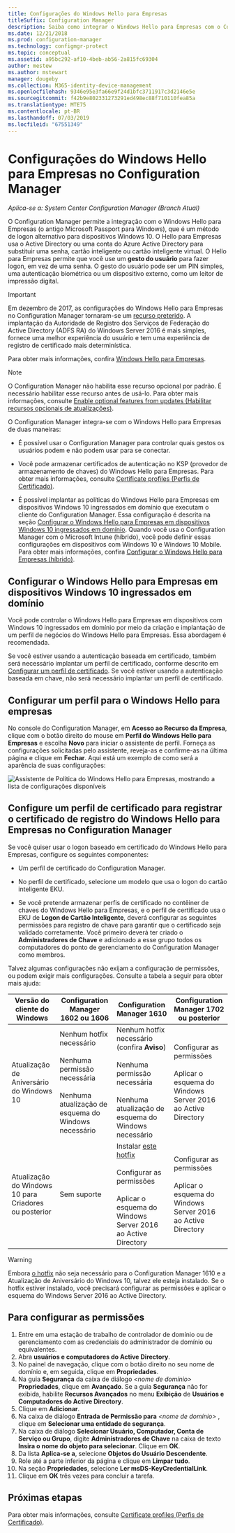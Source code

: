 ```yaml
---
title: Configurações do Windows Hello para Empresas
titleSuffix: Configuration Manager
description: Saiba como integrar o Windows Hello para Empresas com o Configuration Manager.
ms.date: 12/21/2018
ms.prod: configuration-manager
ms.technology: configmgr-protect
ms.topic: conceptual
ms.assetid: a95bc292-af10-4beb-ab56-2a815fc69304
author: mestew
ms.author: mstewart
manager: dougeby
ms.collection: M365-identity-device-management
ms.openlocfilehash: 9346e95e3fa66e9f24d1bfc3711917c3d2146e5e
ms.sourcegitcommit: f42b9e802331273291ed498ec88f710110fea85a
ms.translationtype: MTE75
ms.contentlocale: pt-BR
ms.lasthandoff: 07/03/2019
ms.locfileid: "67551349"
---
```

# <a name="windows-hello-for-business-settings-in-configuration-manager"></a>Configurações do Windows Hello para Empresas no Configuration Manager

*Aplica-se a: System Center Configuration Manager (Branch Atual)*

<!--1245704-->
O Configuration Manager permite a integração com o Windows Hello para Empresas (o antigo Microsoft Passport para Windows), que é um método de logon alternativo para dispositivos Windows 10. O Hello para Empresas usa o Active Directory ou uma conta do Azure Active Directory para substituir uma senha, cartão inteligente ou cartão inteligente virtual. O Hello para Empresas permite que você use um **gesto do usuário** para fazer logon, em vez de uma senha. O gesto do usuário pode ser um PIN simples, uma autenticação biométrica ou um dispositivo externo, como um leitor de impressão digital.


> [!Important]  
> Em dezembro de 2017, as configurações do Windows Hello para Empresas no Configuration Manager tornaram-se um [recurso preterido](/sccm/core/plan-design/changes/deprecated/removed-and-deprecated-cmfeatures). A implantação da Autoridade de Registro dos Serviços de Federação do Active Directory (ADFS RA) do Windows Server 2016 é mais simples, fornece uma melhor experiência do usuário e tem uma experiência de registro de certificado mais determinística.  


Para obter mais informações, confira [Windows Hello para Empresas](https://docs.microsoft.com/windows/access-protection/hello-for-business/hello-identity-verification).


> [!Note]  
> O Configuration Manager não habilita esse recurso opcional por padrão. É necessário habilitar esse recurso antes de usá-lo. Para obter mais informações, consulte [Enable optional features from updates (Habilitar recursos opcionais de atualizações)](/sccm/core/servers/manage/install-in-console-updates#bkmk_options).<!--505213-->  


O Configuration Manager integra-se com o Windows Hello para Empresas de duas maneiras:  

- É possível usar o Configuration Manager para controlar quais gestos os usuários podem e não podem usar para se conectar.  

- Você pode armazenar certificados de autenticação no KSP (provedor de armazenamento de chaves) do Windows Hello para Empresas. Para obter mais informações, consulte [Certificate profiles (Perfis de Certificado)](introduction-to-certificate-profiles.md).  

- É possível implantar as políticas do Windows Hello para Empresas em dispositivos Windows 10 ingressados em domínio que executam o cliente do Configuration Manager. Essa configuração é descrita na seção [Configurar o Windows Hello para Empresas em dispositivos Windows 10 ingressados em domínio](#configure-windows-hello-for-business-on-domain-joined-windows-10-devices). Quando você usa o Configuration Manager com o Microsoft Intune (híbrido), você pode definir essas configurações em dispositivos com Windows 10 e Windows 10 Mobile. Para obter mais informações, confira [Configurar o Windows Hello para Empresas (híbrido)](/sccm/mdm/deploy-use/windows-hello-for-business-settings).



## <a name="configure-windows-hello-for-business-on-domain-joined-windows-10-devices"></a>Configurar o Windows Hello para Empresas em dispositivos Windows 10 ingressados em domínio

Você pode controlar o Windows Hello para Empresas em dispositivos com Windows 10 ingressados em domínio por meio da criação e implantação de um perfil de negócios do Windows Hello para Empresas. Essa abordagem é recomendada.


Se você estiver usando a autenticação baseada em certificado, também será necessário implantar um perfil de certificado, conforme descrito em [Configurar um perfil de certificado](#configure-a-certificate-profile-to-enroll-the-windows-hello-for-business-enrollment-certificate-in-configuration-manager). Se você estiver usando a autenticação baseada em chave, não será necessário implantar um perfil de certificado.



## <a name="configure-a-windows-hello-for-business-profile"></a>Configurar um perfil para o Windows Hello para empresas  

No console do Configuration Manager, em **Acesso ao Recurso da Empresa**, clique com o botão direito do mouse em **Perfil do Windows Hello para Empresas** e escolha **Novo** para iniciar o assistente de perfil. Forneça as configurações solicitadas pelo assistente, reveja-as e confirme-as na última página e clique em **Fechar**. Aqui está um exemplo de como será a aparência de suas configurações:  

![Assistente de Política do Windows Hello para Empresas, mostrando a lista de configurações disponíveis](../media/Hello-for-Business-settings.png)



## <a name="configure-a-certificate-profile-to-enroll-the-windows-hello-for-business-enrollment-certificate-in-configuration-manager"></a>Configure um perfil de certificado para registrar o certificado de registro do Windows Hello para Empresas no Configuration Manager  

Se você quiser usar o logon baseado em certificado do Windows Hello para Empresas, configure os seguintes componentes:  

-   Um perfil de certificado do Configuration Manager.  

-   No perfil de certificado, selecione um modelo que usa o logon do cartão inteligente EKU.  

-   Se você pretende armazenar perfis de certificado no contêiner de chaves do Windows Hello para Empresas, e o perfil de certificado usa o EKU de **Logon de Cartão Inteligente**, deverá configurar as seguintes permissões para registro de chave para garantir que o certificado seja validado corretamente.
Você primeiro deverá ter criado o **Administradores de Chave** e adicionado a esse grupo todos os computadores do ponto de gerenciamento do Configuration Manager como membros.

Talvez algumas configurações não exijam a configuração de permissões, ou podem exigir mais configurações. Consulte a tabela a seguir para obter mais ajuda:

|Versão do cliente do Windows|Configuration Manager 1602 ou 1606|Configuration Manager 1610|Configuration Manager 1702 ou posterior|
|-|-|-|-|
|Atualização de Aniversário do Windows 10|Nenhum hotfix necessário<br><br>Nenhuma permissão necessária<br><br>Nenhuma atualização de esquema do Windows necessário|Nenhum hotfix necessário (confira **Aviso**)<br><br>Nenhuma permissão necessária<br><br>Nenhuma atualização de esquema do Windows necessário|Configurar as permissões<br><br>Aplicar o esquema do Windows Server 2016 ao Active Directory|
|Atualização do Windows 10 para Criadores ou posterior|Sem suporte|Instalar [este hotfix](https://support.microsoft.com/help/4010155/update-rollup-for-system-center-configuration-manager-current-branch-v)<br><br>Configurar as permissões<br><br>Aplicar o esquema do Windows Server 2016 ao Active Directory|Configurar as permissões<br><br>Aplicar o esquema do Windows Server 2016 ao Active Directory|

> [!WARNING]
> Embora [o hotfix](https://support.microsoft.com/help/4010155/update-rollup-for-system-center-configuration-manager-current-branch-v) não seja necessário para o Configuration Manager 1610 e a Atualização de Aniversário do Windows 10, talvez ele esteja instalado.  Se o hotfix estiver instalado, você precisará configurar as permissões e aplicar o esquema do Windows Server 2016 ao Active Directory.

## <a name="to-configure-permissions"></a>Para configurar as permissões

1.  Entre em uma estação de trabalho de controlador de domínio ou de gerenciamento com as credenciais do administrador de domínio ou equivalentes.
2.  Abra **usuários e computadores do Active Directory**.
3.  No painel de navegação, clique com o botão direito no seu nome de domínio e, em seguida, clique em **Propriedades**.
4.  Na guia **Segurança** da caixa de diálogo *\<nome de domínio>* **Propriedades**, clique em **Avançado**. Se a guia **Segurança** não for exibida, habilite **Recursos Avançados** no menu **Exibição** de **Usuários e Computadores do Active Directory**.
5.  Clique em **Adicionar**.
6.  Na caixa de diálogo **Entrada de Permissão para** *\<nome de domínio>* , clique em **Selecionar uma entidade de segurança**.
7.  Na caixa de diálogo **Selecionar Usuário, Computador, Conta de Serviço ou Grupo**, digite **Administradores de Chave** na caixa de texto **Insira o nome do objeto para selecionar**. Clique em **OK**.
8.  Da lista **Aplica-se a**, selecione **Objetos do Usuário Descendente**.
9.  Role até a parte inferior da página e clique em **Limpar tudo**.
10. Na seção **Propriedades**, selecione **Ler msDS-KeyCredentialLink**.
11. Clique em **OK** três vezes para concluir a tarefa.


## <a name="next-steps"></a>Próximas etapas

Para obter mais informações, consulte [Certificate profiles (Perfis de Certificado)](introduction-to-certificate-profiles.md).  




